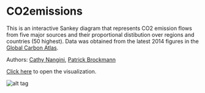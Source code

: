 # CO2emissions

This is an interactive Sankey diagram that represents CO2 emission flows from five major sources and their proportional distibution over regions and countries (50 highest). Data was obtained from the latest 2014 figures in the [Global Carbon Atlas](http://www.globalcarbonatlas.org). 


Authors: [Cathy Nangini](https://github.com/KatiRG), [Patrick Brockmann](https://github.com/PBrockmann)

[Click here](http://lsce-datavisgroup.github.io/CO2emissions/) to open the visualization.

![alt tag](https://cloud.githubusercontent.com/assets/1254764/12923266/5f96d47e-cf55-11e5-9262-1083a7ec4a0b.png)
